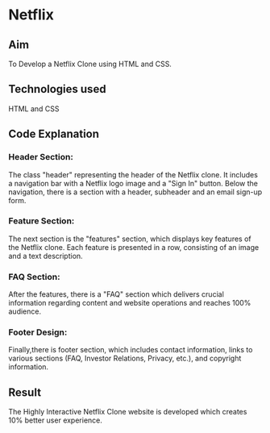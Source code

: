 # Netflix

## Aim 
To Develop a Netflix Clone using HTML and CSS.

## Technologies used
HTML and CSS

## Code Explanation

### Header Section: 

The class "header" representing the header of the Netflix clone. It includes a navigation bar with a Netflix logo image and a "Sign In" button. Below the navigation, there is a section with a header, subheader and an email sign-up form.

### Feature Section: 
The next section is the "features" section, which displays key features of the Netflix clone. Each feature is presented in a row, consisting of an image and a text description.

### FAQ Section: 
After the features, there is a "FAQ" section which delivers crucial information regarding content and website operations and reaches 100% audience.
### Footer Design: 
Finally,there is footer section, which includes contact information, links to various sections (FAQ, Investor Relations, Privacy, etc.), and copyright information.

## Result
The Highly Interactive Netflix Clone website is developed which creates 10% better user experience. 
